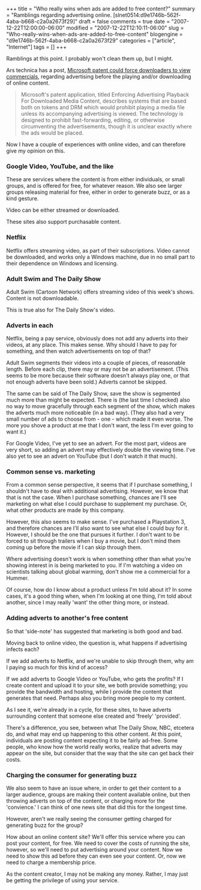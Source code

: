+++
title = "Who really wins when ads are added to free content?"
summary = "Ramblings regarding advertising online. [slnet0514:d9e1746b-562f-4aba-b668-c2a0a2673f29]"
draft = false
comments = true
date = "2007-12-22T12:00:00-06:00"
modified = "2007-12-22T12:10:11-06:00"
slug = "Who-really-wins-when-ads-are-added-to-free-content"
blogengine = "d9e1746b-562f-4aba-b668-c2a0a2673f29"
categories = ["article", "Internet"]
tags = []
+++

<div class="note">
<p>
Ramblings at this point. I probably won&#39;t clean them up, but I might.&nbsp; 
</p>
</div>
<p>
Ars technica has a post, <a rel="nofollow" href="http://arstechnica.com/news.ars/post/20071221-microsoft-patent-app-could-open-doors-for-video-downloads--and-drm.html" target="_blank">Microsoft patent could force downloaders to view commercials</a>, regarding advertising before the playing and/or downloading of online content. 
</p>
<blockquote>
	<p>
	Microsoft&#39;s patent application, titled Enforcing Advertising Playback For Downloaded Media Content, describes systems that are based both on tokens and DRM which would prohibit playing a media file unless its accompanying advertising is viewed. The technology is designed to prohibit fast-forwarding, editing, or otherwise circumventing the advertisements, though it is unclear exactly where the ads would be placed.&nbsp; 
	</p>
</blockquote>
<p>
Now I have a couple of experiences with online video, and can therefore give my opinion on this. 
</p>
<h3>Google Video, YouTube, and the like</h3>
<p>
These are services where the content is from either individuals, or small groups, and is offered for free, for whatever reason. We also see larger groups releasing material for free, either in order to generate buzz, or as a kind gesture. 
</p>
<p>
Video can be either streamed or downloaded. 
</p>
<p>
These sites also support purchasable content. 
</p>
<h3>Netflix</h3>
<p>
Netflix offers&nbsp;streaming video, as part of their subscriptions. Video cannot be downloaded, and works only a Windows machine, due in no small part to their dependence on Windows and licensing. 
</p>
<h3>Adult Swim and The Daily Show</h3>
<p>
Adult Swim (Cartoon Network)&nbsp;offers streaming video of this week&#39;s shows. Content is not downloadable. 
</p>
<p>
This is true also for The Daily Show&#39;s video. 
</p>
<h3>Adverts in each</h3>
<p>
Netflix, being a pay service, obviously does not add any adverts into their videos, at any place. This makes sense. Why should I have to pay for something, and then watch advertisements on top of that? 
</p>
<p>
Adult Swim&nbsp;segments their videos&nbsp;into a couple of pieces, of reasonable length. Before each clip, there may or may not be an advertisement. (This seems to be more because their software doesn&#39;t always play one, or that not enough adverts have been sold.) Adverts cannot be skipped. 
</p>
<p>
The same can be said of The Daily Show, save the show is segmented much more than might be expected. There is (the last time I checked) also no way to move gracefully through each segment of the show, which makes the adverts much more noticeable (in a bad way). (They also had a very small number of ads to choose from - one - which made it even worse. The more you shove a product at me that I don&#39;t want, the less I&#39;m ever going to want it.) 
</p>
<p>
For Google Video, I&#39;ve yet to see an advert. For the most part, videos are very short, so adding an advert may effectively double the viewing time. I&#39;ve also yet to see an advert on YouTube (but I don&#39;t watch it that much). 
</p>
<h3>Common sense vs. marketing</h3>
<p>
From a common sense perspective, it seems that if I purchase something, I shouldn&#39;t have to deal with additional advertising. However, we know that that is not the case. When I purchase something, chances are I&#39;ll see marketing on what else I could purchase to supplement my purchase. Or, what other products are made by this company. 
</p>
<p>
However, this also seems to make sense. I&#39;ve purchased a Playstation 3, and therefore chances are I&#39;ll also want to see what else I could buy for it. However, I should be the one that pursues it further. I don&#39;t want to be forced to sit through trailers when I buy a movie, but I don&#39;t mind them coming up before the movie if I can skip through them. 
</p>
<p>
Where advertising doesn&#39;t work is when something&nbsp;other than what you&#39;re showing interest in is being marketed to you. If I&#39;m watching a video on scientists talking about global warming, don&#39;t show me a commercial for a Hummer. 
</p>
<p>
Of course, how do I know about a product unless I&#39;m told about it? In some cases, it&#39;s a good thing when, when I&#39;m looking at one thing, I&#39;m told about another, since I may really &#39;want&#39; the other thing more, or instead. 
</p>
<h3>Adding adverts to another&#39;s free content</h3>
<p>
So that &#39;side-note&#39; has suggested that marketing is both good and bad. 
</p>
<p>
Moving back to online video, the question is, what happens if advertising infects each? 
</p>
<p>
If we add adverts to Netflix, and we&#39;re unable to skip through them, why am I paying so much for this kind of access? 
</p>
<p>
If we add adverts to Google Video or YouTube, who gets the profits? If I create content and upload it to your site, we both provide something; you provide the bandwidth and hosting, while I provide the content that generates that need. Perhaps also you bring more people to my content. 
</p>
<p>
As I see it, we&#39;re already in a cycle, for these sites, to have adverts surrounding content that someone else created and &#39;freely&#39; &#39;provided&#39;. 
</p>
<p>
There&#39;s a difference, you see, between what The Daily Show, NBC, etcetera do, and what may end up happening to this other content. At this point, individuals are posting content expecting it to be fairly ad-free. Some people, who know how the world really works, realize that adverts may appear on the site, but consider that the way that the site can get back their costs.
</p>
<h3>Charging the consumer for generating buzz</h3>
<p>
We also seem to have an issue where, in order to get their content to a larger audience, groups are making their content available online, but then throwing adverts on top of the content, or charging more for the &#39;convience.&#39; I can think of one news site that did this for the longest time.
</p>
<p>
However, aren&#39;t we really seeing the consumer getting charged for generating buzz for the group?
</p>
<p>
How about an online content site? We&#39;ll offer this service where you can post your content, for free. We need to cover the costs of running the site, however, so we&#39;ll need to put advertising around your content. Now we need to show this ad before they can even see your content. Or, now we need to charge a membership price.
</p>
<p>
As the content creator, I may not be making any money. Rather, I may just be getting the privilege of using your service.
</p>

